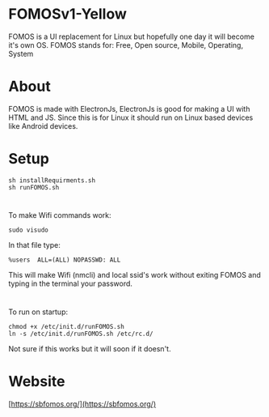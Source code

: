 # FOMOSv1-Yellow
FOMOS is a UI replacement for Linux but hopefully one day it will become it's own OS.
FOMOS stands for: Free, Open source, Mobile, Operating, System
#

# About
FOMOS is made with ElectronJs, ElectronJs is good for making a UI with HTML and JS.
Since this is for Linux it should run on Linux based devices like Android devices.
#

# Setup
```shell script
sh installRequirments.sh
sh runFOMOS.sh
```

#

To make Wifi commands work:
```shell script
sudo visudo
```

In that file type:
```shell script
%users  ALL=(ALL) NOPASSWD: ALL
```

This will make Wifi (nmcli) and local ssid's work without exiting FOMOS and typing in the terminal your password.

#

To run on startup:
```shell script
chmod +x /etc/init.d/runFOMOS.sh
ln -s /etc/init.d/runFOMOS.sh /etc/rc.d/
```

Not sure if this works but it will soon if it doesn't.

#
# Website
[https://sbfomos.org/](https://sbfomos.org/)

